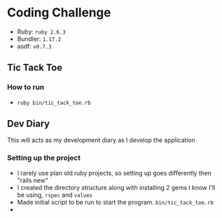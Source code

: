 # Coding Challenge

- Ruby: `ruby 2.6.3`
- Bundler: `1.17.2`
- asdf: `v0.7.3`

## Tic Tack Toe

### How to run

- `ruby bin/tic_tack_toe.rb`

## Dev Diary

This will acts as my development diary as I develop the application

### Setting up the project

- I rarely use plan old ruby projects, so setting up goes differently then "rails new"
- I created the directory structure along with installing 2 gems I know I'll be using, `rspec` and `values`
- Made initial script to be run to start the program. `bin/tic_tack_toe.rb`
- 
